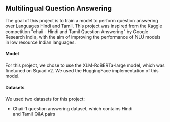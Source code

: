 <h2> Multilingual Question Answering </h2>

The goal of this project is to train a model to perform question answering over Languages Hindi and Tamil.
This project was inspired from the Kaggle competition "chaii - Hindi and Tamil Question Answering" by Google Research India,
with the aim of improving the performance of NLU models in low resource Indian languages.

<h4> Model</h4>

For this project, we chose to use the XLM-RoBERTa-large model, which was finetuned on Squad v2. We used the HuggingFace implementation of this model.

<h4> Datasets </h4>

We used two datasets for this project:
- Chaii-1 question answering dataset, which contains Hindi and Tamil Q&A pairs

